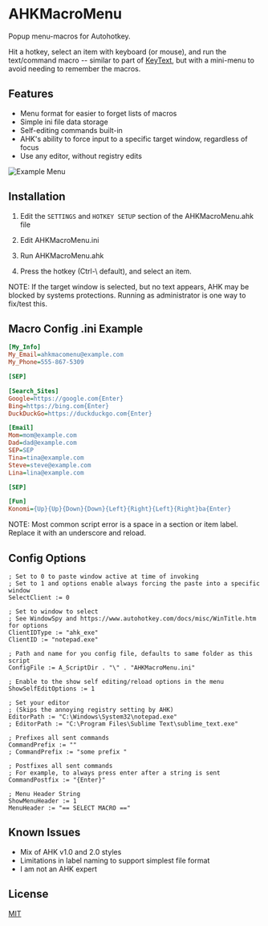 # AHKMacroMenu

Popup menu-macros for Autohotkey.  

Hit a hotkey, select an item with keyboard (or mouse), and run the text/command macro -- similar to part of [KeyText](https://www.keytext.com), but with a mini-menu to avoid needing to remember the macros.

## Features

* Menu format for easier to forget lists of macros
* Simple ini file data storage
* Self-editing commands built-in
* AHK's ability to force input to a specific target window, regardless of focus
* Use any editor, without registry edits

![Example Menu](https://i.imgur.com/DsXkww4.png)

## Installation

1. Edit the `SETTINGS` and `HOTKEY SETUP` section of the AHKMacroMenu.ahk file

2. Edit AHKMacroMenu.ini

3. Run AHKMacroMenu.ahk

4. Press the hotkey (Ctrl-\ default), and select an item.

NOTE: If the target window is selected, but no text appears, AHK may be blocked by systems protections.  Running as administrator is one way to fix/test this.

## Macro Config .ini Example

```ini
[My_Info]
My_Email=ahkmacomenu@example.com
My_Phone=555-867-5309

[SEP]

[Search_Sites]
Google=https://google.com{Enter}
Bing=https://bing.com{Enter}
DuckDuckGo=https://duckduckgo.com{Enter}

[Email]
Mom=mom@example.com
Dad=dad@example.com
SEP=SEP
Tina=tina@example.com
Steve=steve@example.com
Lina=lina@example.com

[SEP]

[Fun]
Konomi={Up}{Up}{Down}{Down}{Left}{Right}{Left}{Right}ba{Enter}
```

NOTE: Most common script error is a space in a section or item label.  Replace it with an underscore and reload.

## Config Options

```ahk
; Set to 0 to paste window active at time of invoking
; Set to 1 and options enable always forcing the paste into a specific window
SelectClient := 0

; Set to window to select
; See WindowSpy and https://www.autohotkey.com/docs/misc/WinTitle.htm for options
ClientIDType := "ahk_exe"
ClientID := "notepad.exe"

; Path and name for you config file, defaults to same folder as this script
ConfigFile := A_ScriptDir . "\" . "AHKMacroMenu.ini"

; Enable to the show self editing/reload options in the menu
ShowSelfEditOptions := 1 

; Set your editor
; (Skips the annoying registry setting by AHK)
EditorPath := "C:\Windows\System32\notepad.exe"
; EditorPath := "C:\Program Files\Sublime Text\sublime_text.exe"

; Prefixes all sent commands
CommandPrefix := ""
; CommandPrefix := "some prefix " 

; Postfixes all sent commands
; For example, to always press enter after a string is sent
CommandPostfix := "{Enter}"

; Menu Header String
ShowMenuHeader := 1
MenuHeader := "== SELECT MACRO =="
```

## Known Issues

* Mix of AHK v1.0 and 2.0 styles
* Limitations in label naming to support simplest file format
* I am not an AHK expert

## License
[MIT](https://choosealicense.com/licenses/mit/)

